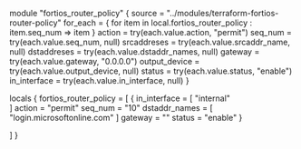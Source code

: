 
module "fortios_router_policy" {
  source        = "../modules/terraform-fortios-router-policy"
  for_each      = { for item in local.fortios_router_policy : item.seq_num => item }
  action        = try(each.value.action, "permit")
  seq_num       = try(each.value.seq_num, null)
  srcaddreses   = try(each.value.srcaddr_name, null)
  dstaddreses   = try(each.value.dstaddr_names, null)
  gateway       = try(each.value.gateway, "0.0.0.0")
  output_device = try(each.value.output_device, null)
  status        = try(each.value.status, "enable")
  in_interface  = try(each.value.in_interface, null)
}


locals {
  fortios_router_policy = [
    {
      in_interface = [
        "internal"  
      ]
      action  = "permit"
      seq_num = "10"
      dstaddr_names = [
        "login.microsoftonline.com"
      ]
      gateway = "<ip>"
      status  = "enable"
    }

  ]
}
